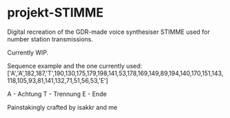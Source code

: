 # projekt-STIMME
Digital recreation of the GDR-made voice synthesiser STIMME used for number station transmissions.

Currently WIP.

Sequence example and the one currently used:
['A','A',182,187,'T',190,130,175,179,198,141,53,178,169,149,89,194,140,170,151,143,118,105,93,81,141,132,71,51,56,53,'E']

A - Achtung
T - Trennung
E - Ende

Painstakingly crafted by isakkr and me
